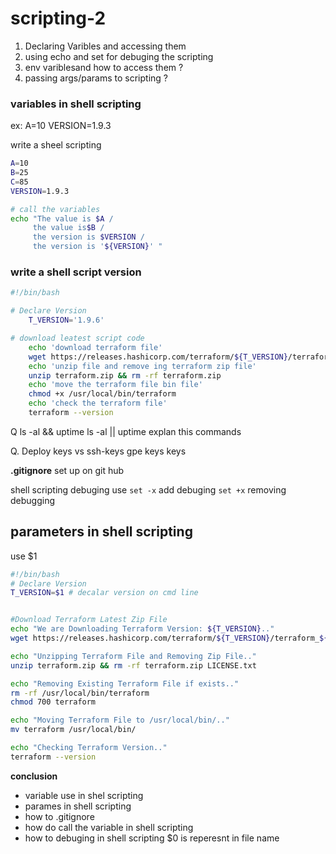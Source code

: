 # scripting-2

1. Declaring Varibles and accessing them
2. using echo and set for debuging the scripting
3. env variblesand how to access them ?
4. passing args/params to scripting ?

### variables in shell scripting

ex: A=10
    VERSION=1.9.3
	
write a sheel scripting 

```sh
A=10
B=25
C=85
VERSION=1.9.3

# call the variables
echo "The value is $A /
     the value is$B /
	 the version is $VERSION /
	 the version is '${VERSION}' "

```
### write a shell script version

```sh
#!/bin/bash

# Declare Version 
	T_VERSION='1.9.6'

# download leatest script code 
	echo 'download terraform file'
	wget https://releases.hashicorp.com/terraform/${T_VERSION}/terraform_${T_VERSION}_linux_amd64.zip - o terraform.zip
	echo 'unzip file and remove ing terraform zip file'
	unzip terraform.zip && rm -rf terraform.zip
	echo 'move the terraform file bin file'
	chmod +x /usr/local/bin/terraform
	echo 'check the terraform file'
	terraform --version
```
Q ls -al && uptime 
ls -al || uptime explan this commands 

Q. Deploy keys vs ssh-keys gpe keys keys 

**.gitignore** set up on git hub 

shell scripting debuging use 
	`set -x` add debuging 
	`set +x` removing debugging 

## parameters in shell scripting 

use $1
```sh
#!/bin/bash
# Declare Version 
T_VERSION=$1 # decalar version on cmd line


#Download Terraform Latest Zip File
echo "We are Downloading Terraform Version: ${T_VERSION}.."
wget https://releases.hashicorp.com/terraform/${T_VERSION}/terraform_${T_VERSION}_linux_amd64.zip -O terraform.zip

echo "Unzipping Terraform File and Removing Zip File.."
unzip terraform.zip && rm -rf terraform.zip LICENSE.txt

echo "Removing Existing Terraform File if exists.."
rm -rf /usr/local/bin/terraform
chmod 700 terraform

echo "Moving Terraform File to /usr/local/bin/.."
mv terraform /usr/local/bin/

echo "Checking Terraform Version.."
terraform --version
```
**conclusion**
- variable use in shel scripting
- parames in shell scripting 
- how to .gitignore 
- how do call the variable in shell scripting
- how to debuging in shell scripting 
$0 is reperesnt in file name
